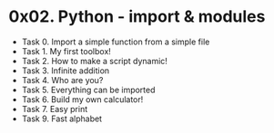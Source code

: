 # 0x02. Python - import & modules

- Task 0. Import a simple function from a simple file
- Task 1. My first toolbox!
- Task 2. How to make a script dynamic!
- Task 3. Infinite addition
- Task 4. Who are you?
- Task 5. Everything can be imported
- Task 6. Build my own calculator!
- Task 7. Easy print
- Task 9. Fast alphabet
